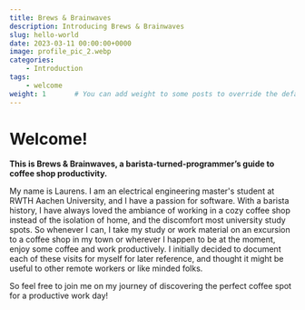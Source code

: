 ```yaml
---
title: Brews & Brainwaves 
description: Introducing Brews & Brainwaves
slug: hello-world
date: 2023-03-11 00:00:00+0000
image: profile_pic_2.webp
categories:
    - Introduction
tags:
    - welcome
weight: 1       # You can add weight to some posts to override the default sorting (date descending)
---
```


# Welcome!

**This is Brews & Brainwaves, a barista-turned-programmer’s guide to coffee shop productivity.**

My name is Laurens. I am an electrical engineering master's student at RWTH Aachen University, and I have a passion for software. With a barista history, I have always loved the ambiance of working in a cozy coffee shop instead of the isolation of home, and the discomfort most university study spots. So whenever I can, I take my study or work material on an excursion to a coffee shop in my town or wherever I happen to be at the moment, enjoy some coffee and work productively. I initially decided to document each of these visits for myself for later reference, and thought it might be useful to other remote workers or like minded folks. 

So feel free to join me on my journey of discovering the perfect coffee spot for a productive work day!